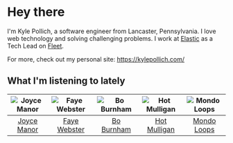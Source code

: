 # Hey there


I'm Kyle Pollich, a software engineer from Lancaster, Pennsylvania. I love web technology and solving challenging problems.
I work at [Elastic](https://www.elastic.co/) as a Tech Lead on [Fleet](https://www.elastic.co/guide/en/fleet/current/fleet-overview.html).

For more, check out my personal site: https://kylepollich.com/

## What I'm listening to lately

<!-- begin artists -->
  |![Joyce Manor](https://i.scdn.co/image/ab6761610000f178b3f2a370b7c0ab22e199217c)|![Faye Webster](https://i.scdn.co/image/ab6761610000f178c7c02985a56960f324040b07)|![Bo Burnham](https://i.scdn.co/image/ab6761610000f17830d9a4acdf8cd3e8c0ad39ab)|![Hot Mulligan](https://i.scdn.co/image/ab6761610000f178ba1ce18b6a63e392b4d66e9e)|![Mondo Loops](https://i.scdn.co/image/ab6761610000f1786aae04735317de43379b8ebe)|
  |:---:|:---:|:---:|:---:|:---:|
  |[Joyce Manor](https://open.spotify.com/artist/7qbvNcfTfckhCNM8NiR8nN)|[Faye Webster](https://open.spotify.com/artist/5szilpXHcwOqnyKLqGco5j)|[Bo Burnham](https://open.spotify.com/artist/2Waw2sSbqvAwK8NwACNjVo)|[Hot Mulligan](https://open.spotify.com/artist/1lKZzN2d4IqiEYxyECIEHI)|[Mondo Loops](https://open.spotify.com/artist/1XFN3VcuKr4tsTtQlRiTgK)|
<!-- end artists -->
